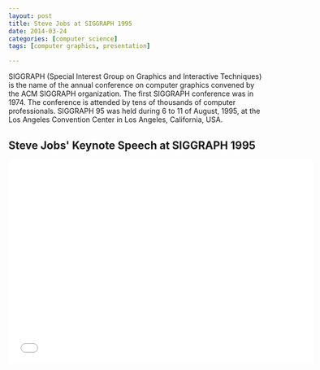 ```yaml
---
layout: post
title: Steve Jobs at SIGGRAPH 1995
date: 2014-03-24
categories: [computer science]
tags: [computer graphics, presentation]

---
```


SIGGRAPH (Special Interest Group on Graphics and Interactive Techniques) is the name of the annual conference on computer graphics convened by the ACM SIGGRAPH organization. The first SIGGRAPH conference was in 1974. The conference is attended by tens of thousands of computer professionals. 
SIGGRAPH 95 was held during 6 to 11 of August, 1995, at the Los Angeles Convention Center in Los Angeles, California, USA.

## Steve Jobs' Keynote Speech at SIGGRAPH 1995

<iframe width="600" height="400" src="//www.youtube.com/embed/lUZ_8NLRJq0" frameborder="0" allowfullscreen></iframe>



